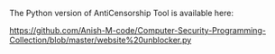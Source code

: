 The Python version of AntiCensorship Tool is available here:

https://github.com/Anish-M-code/Computer-Security-Programming-Collection/blob/master/website%20unblocker.py
